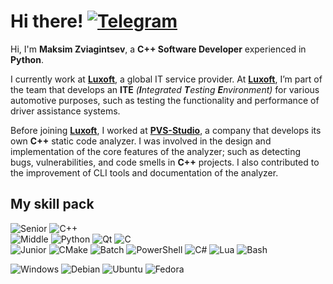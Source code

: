 # Hi there! [![Telegram](https://img.shields.io/badge/MrDvorak-27a3e2?style=social&logo=telegram)](https://t.me/mrdvorak)

Hi, I'm **Maksim Zviagintsev**, a **C++ Software Developer** experienced in **Python**.

I currently work at [**Luxoft**](https://luxoft.com/), a global IT service provider. At [**Luxoft**](https://luxoft.com/), I’m part of the team that develops an **ITE** *(**I**ntegrated **T**esting **E**nvironment)* for various automotive purposes, such as testing the functionality and performance of driver assistance systems.

Before joining [**Luxoft**](https://luxoft.com/), I worked at [**PVS-Studio**](https://pvs-studio.com/), a company that develops its own **C++** static code analyzer. I was involved in the design and implementation of the core features of the analyzer; such as detecting bugs, vulnerabilities, and code smells in **C++** projects. I also contributed to the improvement of CLI tools and documentation of the analyzer.

## My skill pack

<!--- Languages & Frameworks --->
![Senior](https://img.shields.io/badge/★★★-f80000?style=flat)
![C++](https://img.shields.io/badge/C%2B%2B-grey?style=flat&logo=cplusplus&logoColor=white)
\
![Middle](https://img.shields.io/badge/★★☆-f83e3e?style=flat)
![Python](https://img.shields.io/badge/Python-grey?style=flat&logo=python&logoColor=white)
![Qt](https://img.shields.io/badge/Qt-grey?style=flat&logo=qt&logoColor=white)
![C](https://img.shields.io/badge/C-grey?style=flat&logo=c&logoColor=white)
\
![Junior](https://img.shields.io/badge/★☆☆-f87c7c?style=flat)
![CMake](https://img.shields.io/badge/CMake-grey?style=flat&logo=cmake&logoColor=white)
![Batch](https://img.shields.io/badge/Batch-grey?style=flat&logo=windowsterminal&logoColor=white)
![PowerShell](https://img.shields.io/badge/PowerShell-grey?style=flat&logo=powershell&logoColor=white)
![C#](https://img.shields.io/badge/C%23-grey?style=flat&logo=csharp&logoColor=white)
![Lua](https://img.shields.io/badge/Lua-grey?style=flat&logo=lua&logoColor=white)
![Bash](https://img.shields.io/badge/Bash-grey?style=flat&logo=gnubash&logoColor=white)

<!--- OS --->
![Windows](https://img.shields.io/badge/Windows-0183dc?style=flat&logo=windows&logoColor=white)
![Debian](https://img.shields.io/badge/Debian-cc074d?style=flat&logo=debian&logoColor=white)
![Ubuntu](https://img.shields.io/badge/Ubuntu-dd4814?style=flat&logo=ubuntu&logoColor=white)
![Fedora](https://img.shields.io/badge/Fedora-294072?style=flat&logo=fedora&logoColor=white)
